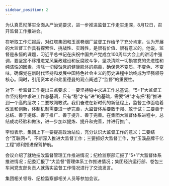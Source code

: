 ```yaml
---
sidebar_position: 2
---
```


为认真贯彻落实全面从严治党要求，进一步推进监督工作走实走深，8月12日，召开监督工作推进会。


在听取工作汇报后，对红塔集团和玉溪卷烟厂监督工作给予了充分肯定，认为开展的大监督工作具有探索性、挑战性、实践性，是很有价值、很有意义的。他说，监督是永恒的课题，习近平总书记在庆祝中国共产党成立100周年大会上的讲话中强调，要坚定不移推进党风廉政建设和反腐败斗争，坚决清除一切损害党的先进性和纯洁性的因素，清除一切侵蚀党的健康肌体的病毒，确保党不变质、不变色、不变味，确保党在新时代坚持和发展中国特色社会主义的历史进程中始终成为坚强领导核心。同时，引用资本论和弗里德曼的观点阐述了“监督”的重要性。


对下一步监督工作提出三点要求：一要坚持稳中求进工作总基调。“5+1”大监督工作坚持稳中求进工作总基调，只有“稳”才有“进”的基础，需要“进”才有把“稳”推进到一个高的层次；二要敢闯敢试。我们奋进在新时代的新征程上，监督工作面临着改革和创新，体制机制需要进一步完善，大监督体系要敢于闯、敢于试；三要善于总结、善于提炼、善于推广、善于提升、善于完善。在集团大监督体系进程中，总结成功经验和做法，进一步加以提炼、提升和完善，并进行推广。


李恒表示，集团上下一要提高政治站位，充分认识大监督工作的意义；二要结合“互联网+”，不断深入推进大监督工作；三要抓好大监督工作，为“玉溪品牌千亿工程”顺利推进保驾护航。

会议介绍了就地技改监督管理工作推进情况；纪检监察部汇报了“5+1”大监督体系推进情况；纪委汇报了“大监督”管理体系工作推进情况；集团经济运行部、卷包三车间党支部负责人就落实监督工作情况进行了交流发言。

集团相关领导、纪检监察部相关人员等参加会议。